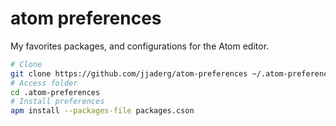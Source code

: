 # atom preferences

My favorites packages, and configurations for the Atom editor.

```sh
# Clone
git clone https://github.com/jjaderg/atom-preferences ~/.atom-preferences
# Access folder
cd .atom-preferences
# Install preferences
apm install --packages-file packages.cson
```
